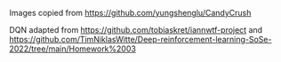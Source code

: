 Images copied from https://github.com/yungshenglu/CandyCrush

DQN adapted from https://github.com/tobiaskret/iannwtf-project and https://github.com/TimNiklasWitte/Deep-reinforcement-learning-SoSe-2022/tree/main/Homework%2003